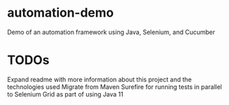 # automation-demo
Demo of an automation framework using Java, Selenium, and Cucumber


# TODOs
Expand readme with more information about this project and the technologies used
Migrate from Maven Surefire for running tests in parallel to Selenium Grid as part of using Java 11
